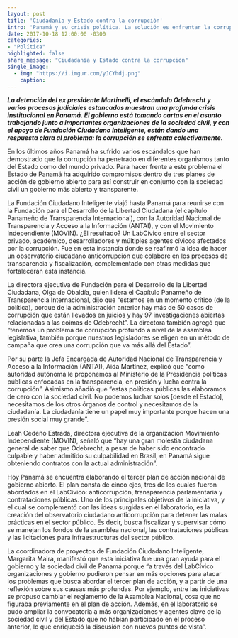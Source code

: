 ```yaml
---
layout: post
title: 'Ciudadanía y Estado contra la corrupción'
intro: 'Panamá y su crisis política. La solución es enfrentar la corrupción colectivamente'
date: 2017-10-18 12:00:00 -0300
categories:
- "Política"
highlighted: false
share_message: "Ciudadanía y Estado contra la corrupción"
single_image:
  - img: "https://i.imgur.com/yJCYhdj.png"
    caption: 
---
```

***La detención del ex presidente Martinelli, el escándalo Odebrecht y varios procesos judiciales estancados muestran una profunda crisis institucional en Panamá. El gobierno está tomando cartas en el asunto trabajando junto a importantes organizaciones de la sociedad civil, y con el apoyo de Fundación Ciudadano Inteligente, están dando una respuesta clara al problema: la corrupción se enfrenta colectivamente.***

En los últimos años Panamá ha sufrido varios escándalos que han demostrado que la corrupción ha penetrado en diferentes organismos tanto del Estado como del mundo privado. Para hacer frente a este problema el Estado de Panamá ha adquirido compromisos dentro de tres planes de acción de gobierno abierto para así construir en conjunto con la sociedad civil un gobierno más abierto y transparente.   

La Fundación Ciudadano Inteligente viajó hasta Panamá para reunirse con la Fundación para el Desarrollo de la Libertad Ciudadana  (el capítulo Panameño de Transparencia Internacional), con la Autoridad Nacional de Transparencia y Acceso a la Información (ANTAI), y con el Movimiento Independiente (MOVIN). ¿El resultado? Un LabCívico entre el sector privado, académico, desarrolladores y múltiples agentes cívicos afectados por la corrupción. Fue en esta instancia donde se reafirmó la  idea de hacer un observatorio ciudadano anticorrupción que colabore en los procesos de transparencia y fiscalización, complementado con otras medidas que fortalecerán esta instancia.

La directora ejecutiva de Fundación para el Desarrollo de la Libertad Ciudadana, Olga de Obaldía, quien lidera el Capítulo Panameño de Transparencia Internacional, dijo que “estamos en un momento crítico (de la política), porque de la administración anterior hay más de 50 casos de corrupción que están llevados en juicios y hay 97 investigaciones abiertas relacionadas a las coimas de Odebrecht”. La directora también agregó que “tenemos un problema de corrupción profundo a nivel de la asamblea legislativa, también porque nuestros legisladores se eligen en un método de campaña que crea una corrupción que va más allá del Estado”.

Por su parte la Jefa Encargada de Autoridad Nacional de Transparencia y Acceso a la Información (ANTAI), Aida Martínez, explicó que “como autoridad autónoma le proponemos al Ministerio de la Presidencia políticas públicas enfocadas en la transparencia, en presión y lucha contra la corrupción”. Asimismo añadió que “estas políticas públicas las elaboramos de cero con la sociedad civil. No podemos luchar solos [desde el Estado], necesitamos de los otros órganos de control y necesitamos de la ciudadanía. La ciudadanía tiene un papel muy importante porque hacen una presión social muy grande”.

Leah Cedeño Estrada, directora ejecutiva de la organización Movimiento Independiente (MOVIN), señaló que “hay una gran molestia ciudadana general de saber que Odebrecht, a pesar de haber sido encontrado culpable y haber admitido su culpabilidad en Brasil, en Panamá sigue obteniendo contratos con la actual administración”.

Hoy Panamá se encuentra elaborando el tercer plan de acción nacional de gobierno abierto. El plan consta de cinco ejes, tres de los cuales fueron abordados en el LabCívico: anticorrupción, transparencia parlamentaria y contrataciones públicas. Uno de los principales objetivos de la iniciativa, y el cual se complementó con las ideas surgidas en el laboratorio, es la creación del observatorio ciudadano anticorrupción para detener las malas prácticas en el sector público. Es decir, busca fiscalizar y supervisar cómo se manejan los fondos de la asamblea nacional, las contrataciones públicas y las licitaciones para infraestructuras del sector público.

La coordinadora de proyectos de Fundación Ciudadano Inteligente, Margarita Maira, manifestó que esta iniciativa fue una gran ayuda para el gobierno y la sociedad civil de Panamá porque “a través del LabCívico organizaciones y gobierno pudieron pensar en más opciones para atacar los problemas que busca abordar el tercer plan de acción, y a partir de una reflexión sobre sus causas más profundas. Por ejemplo, entre las iniciativas se propuso cambiar el reglamento de la Asamblea Nacional, cosa que no figuraba previamente en el plan de acción. Además, en el laboratorio se pudo ampliar la convocatoria a más organizaciones y agentes clave de la sociedad civil y del Estado que no habían participado en el proceso anterior, lo que enriqueció la discusión con nuevos puntos de vista”.
